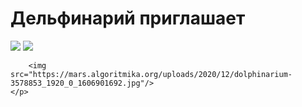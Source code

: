 <html>
    <h1>Дельфинарий приглашает</h1>
    <p>
        <img src="https://mars.algoritmika.org/uploads/2020/12/dolphin-1132843_1920_0_1606901691.jpg"/>
        <img class="image" src="https://mars.algoritmika.org/uploads/2020/12/dolphins-1132847_1920_0_1606901692.jpg"/>

        <img src="https://mars.algoritmika.org/uploads/2020/12/dolphinarium-3578853_1920_0_1606901692.jpg"/>
    </p>
</html>
